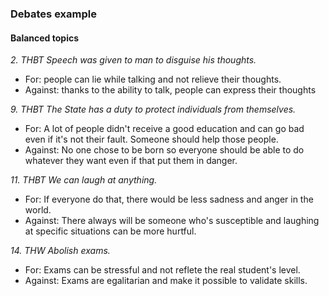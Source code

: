 ### Debates example

#### Balanced topics

*2. THBT Speech was given to man to disguise his thoughts.*

- For: people can lie while talking and not relieve their thoughts.
- Against: thanks to the ability to talk, people can express their thoughts

*9. THBT The State has a duty to protect individuals from themselves.*

- For: A lot of people didn't receive a good education and can go bad even if it's not their fault. Someone should help those people.
- Against: No one chose to be born so everyone should be able to do whatever they want even if that put them in danger.

*11. THBT We can laugh at anything.*

- For: If everyone do that, there would be less sadness and anger in the world. 
- Against: There always will be someone who's susceptible and laughing at specific situations can be more hurtful.

*14. THW Abolish exams.*

- For: Exams can be stressful and not reflete the real student's level.
- Against: Exams are egalitarian and make it possible to validate skills. 


